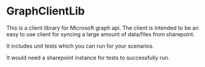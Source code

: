 # GraphClientLib

This is a client library for Microsoft graph api. The client is intended to be an easy to use 
client for syncing a large amount of data/files from sharepoint.

It includes unit tests which you can run for your scenarios. 

It would need a sharepoint instance for tests to successfully run.
